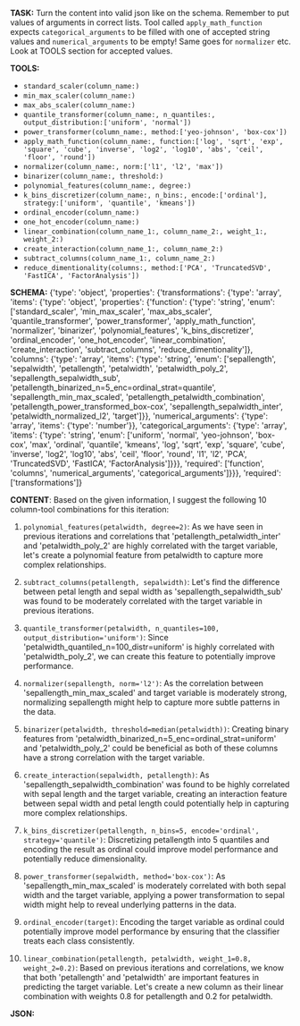 **TASK:**
Turn the content into valid json like on the schema.
Remember to put values of arguments in correct lists.
Tool called `apply_math_function` expects `categorical_arguments` to be filled with one of accepted string values and `numerical_arguments` to be empty! Same goes for `normalizer` etc. Look at TOOLS section for accepted values.

**TOOLS:**
- `standard_scaler(column_name:)`
- `min_max_scaler(column_name:)`
- `max_abs_scaler(column_name:)`
- `quantile_transformer(column_name:, n_quantiles:, output_distribution:['uniform', 'normal'])`
- `power_transformer(column_name:, method:['yeo-johnson', 'box-cox'])`
- `apply_math_function(column_name:, function:['log', 'sqrt', 'exp', 'square', 'cube', 'inverse', 'log2', 'log10', 'abs', 'ceil', 'floor', 'round'])`
- `normalizer(column_name:, norm:['l1', 'l2', 'max'])`
- `binarizer(column_name:, threshold:)`
- `polynomial_features(column_name:, degree:)`
- `k_bins_discretizer(column_name:, n_bins:, encode:['ordinal'], strategy:['uniform', 'quantile', 'kmeans'])`
- `ordinal_encoder(column_name:)`
- `one_hot_encoder(column_name:)`
- `linear_combination(column_name_1:, column_name_2:, weight_1:, weight_2:)`
- `create_interaction(column_name_1:, column_name_2:)`
- `subtract_columns(column_name_1:, column_name_2:)`
- `reduce_dimentionality(columns:, method:['PCA', 'TruncatedSVD', 'FastICA', 'FactorAnalysis'])`

**SCHEMA:**
{'type': 'object', 'properties': {'transformations': {'type': 'array', 'items': {'type': 'object', 'properties': {'function': {'type': 'string', 'enum': ['standard_scaler', 'min_max_scaler', 'max_abs_scaler', 'quantile_transformer', 'power_transformer', 'apply_math_function', 'normalizer', 'binarizer', 'polynomial_features', 'k_bins_discretizer', 'ordinal_encoder', 'one_hot_encoder', 'linear_combination', 'create_interaction', 'subtract_columns', 'reduce_dimentionality']}, 'columns': {'type': 'array', 'items': {'type': 'string', 'enum': ['sepallength', 'sepalwidth', 'petallength', 'petalwidth', 'petalwidth_poly_2', 'sepallength_sepalwidth_sub', 'petallength_binarized_n=5_enc=ordinal_strat=quantile', 'sepallength_min_max_scaled', 'petallength_petalwidth_combination', 'petallength_power_transformed_box-cox', 'sepallength_sepalwidth_inter', 'petalwidth_normalized_l2', 'target']}}, 'numerical_arguments': {'type': 'array', 'items': {'type': 'number'}}, 'categorical_arguments': {'type': 'array', 'items': {'type': 'string', 'enum': ['uniform', 'normal', 'yeo-johnson', 'box-cox', 'max', 'ordinal', 'quantile', 'kmeans', 'log', 'sqrt', 'exp', 'square', 'cube', 'inverse', 'log2', 'log10', 'abs', 'ceil', 'floor', 'round', 'l1', 'l2', 'PCA', 'TruncatedSVD', 'FastICA', 'FactorAnalysis']}}}, 'required': ['function', 'columns', 'numerical_arguments', 'categorical_arguments']}}}, 'required': ['transformations']}

**CONTENT**:
 Based on the given information, I suggest the following 10 column-tool combinations for this iteration:

1. `polynomial_features(petalwidth, degree=2)`: As we have seen in previous iterations and correlations that 'petallength_petalwidth_inter' and 'petalwidth_poly_2' are highly correlated with the target variable, let's create a polynomial feature from petalwidth to capture more complex relationships.

2. `subtract_columns(petallength, sepalwidth)`: Let's find the difference between petal length and sepal width as 'sepallength_sepalwidth_sub' was found to be moderately correlated with the target variable in previous iterations.

3. `quantile_transformer(petalwidth, n_quantiles=100, output_distribution='uniform')`: Since 'petalwidth_quantiled_n=100_distr=uniform' is highly correlated with 'petalwidth_poly_2', we can create this feature to potentially improve performance.

4. `normalizer(sepallength, norm='l2')`: As the correlation between 'sepallength_min_max_scaled' and target variable is moderately strong, normalizing sepallength might help to capture more subtle patterns in the data.

5. `binarizer(petalwidth, threshold=median(petalwidth))`: Creating binary features from 'petalwidth_binarized_n=5_enc=ordinal_strat=uniform' and 'petalwidth_poly_2' could be beneficial as both of these columns have a strong correlation with the target variable.

6. `create_interaction(sepalwidth, petallength)`: As 'sepallength_sepalwidth_combination' was found to be highly correlated with sepal length and the target variable, creating an interaction feature between sepal width and petal length could potentially help in capturing more complex relationships.

7. `k_bins_discretizer(petallength, n_bins=5, encode='ordinal', strategy='quantile')`: Discretizing petallength into 5 quantiles and encoding the result as ordinal could improve model performance and potentially reduce dimensionality.

8. `power_transformer(sepalwidth, method='box-cox')`: As 'sepallength_min_max_scaled' is moderately correlated with both sepal width and the target variable, applying a power transformation to sepal width might help to reveal underlying patterns in the data.

9. `ordinal_encoder(target)`: Encoding the target variable as ordinal could potentially improve model performance by ensuring that the classifier treats each class consistently.

10. `linear_combination(petallength, petalwidth, weight_1=0.8, weight_2=0.2)`: Based on previous iterations and correlations, we know that both 'petallength' and 'petalwidth' are important features in predicting the target variable. Let's create a new column as their linear combination with weights 0.8 for petallength and 0.2 for petalwidth.

**JSON:**
